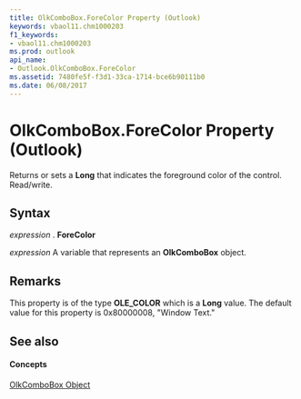 ```yaml
---
title: OlkComboBox.ForeColor Property (Outlook)
keywords: vbaol11.chm1000203
f1_keywords:
- vbaol11.chm1000203
ms.prod: outlook
api_name:
- Outlook.OlkComboBox.ForeColor
ms.assetid: 7480fe5f-f3d1-33ca-1714-bce6b90111b0
ms.date: 06/08/2017
---
```



# OlkComboBox.ForeColor Property (Outlook)

Returns or sets a  **Long** that indicates the foreground color of the control. Read/write.


## Syntax

 _expression_ . **ForeColor**

 _expression_ A variable that represents an **OlkComboBox** object.


## Remarks

This property is of the type  **OLE_COLOR** which is a **Long** value. The default value for this property is 0x80000008, "Window Text."


## See also


#### Concepts


[OlkComboBox Object](olkcombobox-object-outlook.md)

